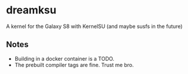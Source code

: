 # dreamksu

A kernel for the Galaxy S8 with KernelSU (and maybe susfs in the future)

## Notes

- Building in a docker container is a TODO.
- The prebuilt compiler tags are fine. Trust me bro.
